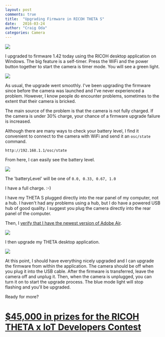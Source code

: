 ```yaml
---
layout: post
comments: true
title:  "Upgrading Firmware in RICOH THETA S"
date:   2016-03-24
author: "Craig Oda"
categories: Camera
---
```


![](/blog/img/2016-03/firmware-upgrade.png)

I upgraded to firmware 1.42 today using the RICOH desktop application on
Windows. The big feature is a self-timer. Press the WiFi and the power button
together to start the camera is timer mode. You will see a green light.

 ![](/blog/img/2016-03/green-timer.png)

As usual, the upgrade went smoothly. I've been upgrading the firmware
since before the camera was launched and I've never experienced a problem.
However, I know people do encounter problems, sometimes to the extent that
their camera is bricked.

The main source of the problem is that the camera is not fully charged.
If the camera is under 30% charge, your chance of a firmware upgrade
failure is increased.

Although there are many ways to check your battery level, I find it
convenient to connect to the camera with WiFi and send it an `osc/state`
command.

    http://192.168.1.1/osc/state

From here, I can easily see the battery level.

![](/blog/img/2016-03/battery-level.png)

The 'batteryLevel' will be one of `0.0, 0.33, 0.67, 1.0`

I have a full charge. :-)

I have my THETA S plugged directly into the rear panel of my computer,
not a hub. I haven't had any problems using a hub, but I do have a
powered USB hub of good quality. I suggest you plug the camera
directly into the rear panel of the computer.

Then, I [verify that I have the newest version of Adobe Air](https://helpx.adobe.com/air/kb/determine-version-air-runtime.html).

![](/blog/img/2016-03/adobe-air.png)

I then upgrade my THETA desktop application.

![](/blog/img/2016-03/ricoh-app.png)

At this point, I should have everything nicely upgraded and I can upgrade
the firmware from within the application. The camera should be off when you
plug it into the USB cable. After the firmware is transferred, leave the
camera off and unplug it. Then, when the camera is unplugged, you can
turn it on to start the upgrade process. The blue mode light will stop flashing
and you'll be upgraded.

Ready for more?

# [$45,000 in prizes for the RICOH THETA x IoT Developers Contest](http://theta360.guide/contest/)
